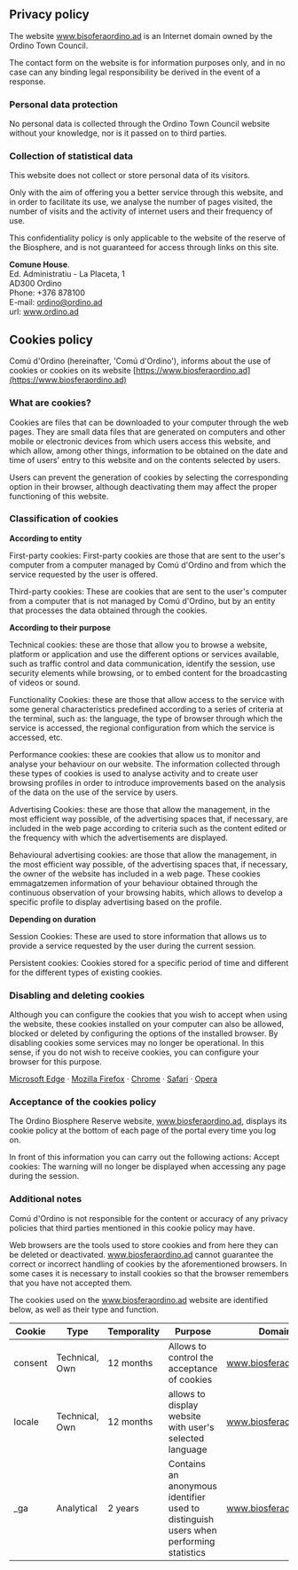 ## Privacy policy

The website www.bisoferaordino.ad is an Internet domain owned by the Ordino Town Council.

The contact form on the website is for information purposes only, and in no case can any binding legal responsibility be derived in the event of a response.

### Personal data protection

No personal data is collected through the Ordino Town Council website without your knowledge, nor is it passed on to third parties.

### Collection of statistical data

This website does not collect or store personal data of its visitors.

Only with the aim of offering you a better service through this website, and in order to facilitate its use, we analyse the number of pages visited, the number of visits and the activity of internet users and their frequency of use.

This confidentiality policy is only applicable to the website of the reserve of the Biosphere, and is not guaranteed for access through links on this site.

**Comune House**.  
Ed. Administratiu - La Placeta, 1  
AD300 Ordino  
Phone: +376 878100  
E-mail: ordino@ordino.ad  
url: www.ordino.ad  

## Cookies policy

Comú d'Ordino (hereinafter, 'Comú d'Ordino'), informs about the use of cookies or cookies on its website [https://www.biosferaordino.ad](https://www.biosferaordino.ad)

### What are cookies?

Cookies are files that can be downloaded to your computer through the web pages. They are small data files that are generated on computers and other mobile or electronic devices from which users access this website, and which allow, among other things, information to be obtained on the date and time of users' entry to this website and on the contents selected by users.

Users can prevent the generation of cookies by selecting the corresponding option in their browser, although deactivating them may affect the proper functioning of this website.

### Classification of cookies

**According to entity**

First-party cookies: First-party cookies are those that are sent to the user's computer from a computer managed by Comú d'Ordino and from which the service requested by the user is offered.

Third-party cookies: These are cookies that are sent to the user's computer from a computer that is not managed by Comú d'Ordino, but by an entity that processes the data obtained through the cookies.

**According to their purpose**

Technical cookies: these are those that allow you to browse a website, platform or application and use the different options or services available, such as traffic control and data communication, identify the session, use security elements while browsing, or to embed content for the broadcasting of videos or sound.

Functionality Cookies: these are those that allow access to the service with some general characteristics predefined according to a series of criteria at the terminal, such as: the language, the type of browser through which the service is accessed, the regional configuration from which the service is accessed, etc.

Performance cookies: these are cookies that allow us to monitor and analyse your behaviour on our website. The information collected through these types of cookies is used to analyse activity and to create user browsing profiles in order to introduce improvements based on the analysis of the data on the use of the service by users.

Advertising Cookies: these are those that allow the management, in the most efficient way possible, of the advertising spaces that, if necessary, are included in the web page according to criteria such as the content edited or the frequency with which the advertisements are displayed.

Behavioural advertising cookies: are those that allow the management, in the most efficient way possible, of the advertising spaces that, if necessary, the owner of the website has included in a web page. These cookies emmagatzemen information of your behaviour obtained through the continuous observation of your browsing habits, which allows to develop a specific profile to display advertising based on the profile.

**Depending on duration**

Session Cookies: These are used to store information that allows us to provide a service requested by the user during the current session.

Persistent cookies: Cookies stored for a specific period of time and different for the different types of existing cookies.

### Disabling and deleting cookies

Although you can configure the cookies that you wish to accept when using the website, these cookies installed on your computer can also be allowed, blocked or deleted by configuring the options of the installed browser. By disabling cookies some services may no longer be operational. In this sense, if you do not wish to receive cookies, you can configure your browser for this purpose.

[Microsoft Edge](https://support.microsoft.com/en-us/windows/microsoft-edge-browsing-data-and-privacy-bb8174ba-9d73-dcf2-9b4a-c582b4e640dd) · [Mozilla Firefox](https://support.mozilla.org/en-US/kb/block-websites-storing-cookies-site-data-firefox) · [Chrome](https://support.google.com/accounts/answer/61416?hl=en) · [Safari](https://support.apple.com/en-gb/guide/safari/sfri11471/mac) · [Opera](https://help.opera.com/en/latest/web-preferences/#cookies)

### Acceptance of the cookies policy

The Ordino Biosphere Reserve website, www.biosferaordino.ad, displays its cookie policy at the bottom of each page of the portal every time you log on.

In front of this information you can carry out the following actions:
Accept cookies: The warning will no longer be displayed when accessing any page during the session.

### Additional notes

Comú d'Ordino is not responsible for the content or accuracy of any privacy policies that third parties mentioned in this cookie policy may have.

Web browsers are the tools used to store cookies and from here they can be deleted or deactivated. www.biosferaordino.ad cannot guarantee the correct or incorrect handling of cookies by the aforementioned browsers. In some cases it is necessary to install cookies so that the browser remembers that you have not accepted them.

The cookies used on the www.biosferaordino.ad website are identified below, as well as their type and function.

| Cookie | Type | Temporality | Purpose | Domain |
| --- | --- | --- | --- | --- |
| consent | Technical, Own | 12 months | Allows to control the acceptance of cookies | www.biosferaordino.ad |
| locale | Technical, Own | 12 months | allows to display website with user's selected language | www.biosferaordino.ad |
| _ga | Analytical | 2 years | Contains an anonymous identifier used to distinguish users when performing statistics | www.biosferaordino.ad |
